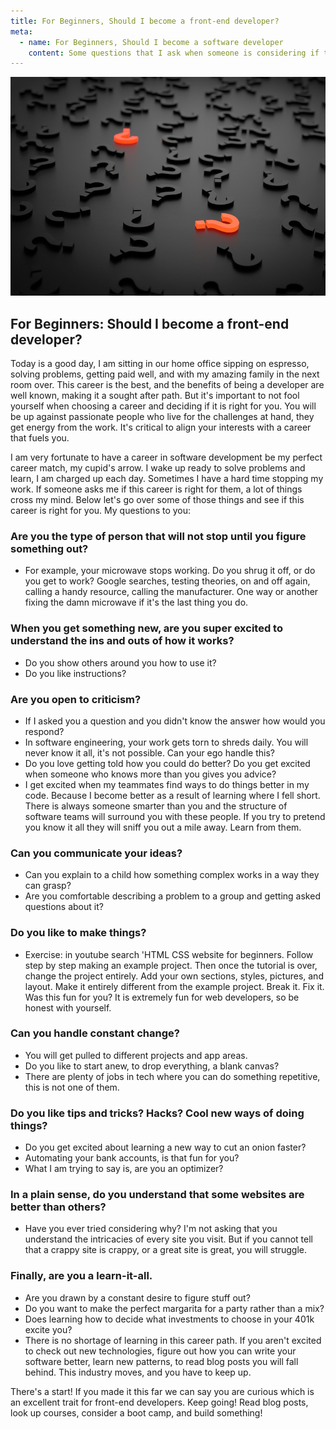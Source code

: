 ```yaml
---
title: For Beginners, Should I become a front-end developer?
meta:
  - name: For Beginners, Should I become a software developer
    content: Some questions that I ask when someone is considering if they should become a front end developer
---
```


<img src="../images/question-mark.jpg" style="object-fit: cover; object-position: 0% 0%; height: 350px; width: 100%" alt="question marks" />

## For Beginners: Should I become a front-end developer?

Today is a good day, I am sitting in our home office sipping on espresso, solving problems, getting paid well, and with my amazing family in the next room over. This career is the best, and the benefits of being a developer are well known, making it a sought after path. But it's important to not fool yourself when choosing a career and deciding if it is right for you. You will be up against passionate people who live for the challenges at hand, they get energy from the work. It's critical to align your interests with a career that fuels you. 

I am very fortunate to have a career in software development be my perfect career match, my cupid's arrow. I wake up ready to solve problems and learn, I am charged up each day. Sometimes I have a hard time stopping my work. If someone asks me if this career is right for them, a lot of things cross my mind. Below let's go over some of those things and see if this career is right for you. My questions to you:

### Are you the type of person that will not stop until you figure something out? 

- For example, your microwave stops working. Do you shrug it off, or do you get to work? Google searches, testing theories, on and off again, calling a handy resource, calling the manufacturer. One way or another fixing the damn microwave if it's the last thing you do.

### When you get something new, are you super excited to understand the ins and outs of how it works? 

- Do you show others around you how to use it? 
- Do you like instructions?

### Are you open to criticism? 

- If I asked you a question and you didn't know the answer how would you respond? 
- In software engineering, your work gets torn to shreds daily. You will never know it all, it's not possible. Can your ego handle this? 
- Do you love getting told how you could do better? Do you get excited when someone who knows more than you gives you advice? 
- I get excited when my teammates find ways to do things better in my code. Because I become better as a result of learning where I fell short. There is always someone smarter than you and the structure of software teams will surround you with these people. If you try to pretend you know it all they will sniff you out a mile away. Learn from them.

### Can you communicate your ideas? 

- Can you explain to a child how something complex works in a way they can grasp? 
- Are you comfortable describing a problem to a group and getting asked questions about it?

### Do you like to make things? 

- Exercise: in youtube search 'HTML CSS website for beginners. Follow step by step making an example project. Then once the tutorial is over, change the project entirely. Add your own sections, styles, pictures, and layout. Make it entirely different from the example project. Break it. Fix it. Was this fun for you? It is extremely fun for web developers, so be honest with yourself.

### Can you handle constant change? 

- You will get pulled to different projects and app areas. 
- Do you like to start anew, to drop everything, a blank canvas? 
- There are plenty of jobs in tech where you can do something repetitive, this is not one of them. 

### Do you like tips and tricks? Hacks? Cool new ways of doing things? 

- Do you get excited about learning a new way to cut an onion faster? 
- Automating your bank accounts, is that fun for you? 
- What I am trying to say is, are you an optimizer?

### In a plain sense, do you understand that some websites are better than others?

- Have you ever tried considering why? I'm not asking that you understand the intricacies of every site you visit. But if you cannot tell that a crappy site is crappy, or a great site is great, you will struggle. 

### Finally, are you a learn-it-all. 

- Are you drawn by a constant desire to figure stuff out? 
- Do you want to make the perfect margarita for a party rather than a mix? 
- Does learning how to decide what investments to choose in your 401k excite you? 
- There is no shortage of learning in this career path. If you aren't excited to check out new technologies, figure out how you can write your software better, learn new patterns, to read blog posts you will fall behind. This industry moves, and you have to keep up. 

There's a start! If you made it this far we can say you are curious which is an excellent trait for front-end developers. Keep going! Read blog posts, look up courses, consider a boot camp, and build something! 

